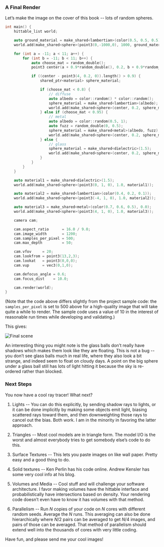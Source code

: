 ### A Final Render
Let’s make the image on the cover of this book -- lots of random spheres.

```c++ title="Final scene" hl_lines="4-42 46-57"
int main() {
    hittable_list world;

    auto ground_material = make_shared<lambertian>(color(0.5, 0.5, 0.5));
    world.add(make_shared<sphere>(point3(0,-1000,0), 1000, ground_material));

    for (int a = -11; a < 11; a++) {
        for (int b = -11; b < 11; b++) {
            auto choose_mat = random_double();
            point3 center(a + 0.9*random_double(), 0.2, b + 0.9*random_double());

            if ((center - point3(4, 0.2, 0)).length() > 0.9) {
                shared_ptr<material> sphere_material;

                if (choose_mat < 0.8) {
                    // diffuse
                    auto albedo = color::random() * color::random();
                    sphere_material = make_shared<lambertian>(albedo);
                    world.add(make_shared<sphere>(center, 0.2, sphere_material));
                } else if (choose_mat < 0.95) {
                    // metal
                    auto albedo = color::random(0.5, 1);
                    auto fuzz = random_double(0, 0.5);
                    sphere_material = make_shared<metal>(albedo, fuzz);
                    world.add(make_shared<sphere>(center, 0.2, sphere_material));
                } else {
                    // glass
                    sphere_material = make_shared<dielectric>(1.5);
                    world.add(make_shared<sphere>(center, 0.2, sphere_material));
                }
            }
        }
    }

    auto material1 = make_shared<dielectric>(1.5);
    world.add(make_shared<sphere>(point3(0, 1, 0), 1.0, material1));

    auto material2 = make_shared<lambertian>(color(0.4, 0.2, 0.1));
    world.add(make_shared<sphere>(point3(-4, 1, 0), 1.0, material2));

    auto material3 = make_shared<metal>(color(0.7, 0.6, 0.5), 0.0);
    world.add(make_shared<sphere>(point3(4, 1, 0), 1.0, material3));

    camera cam;

    cam.aspect_ratio      = 16.0 / 9.0;
    cam.image_width       = 1200;
    cam.samples_per_pixel = 500;
    cam.max_depth         = 50;

    cam.vfov     = 20;
    cam.lookfrom = point3(13,2,3);
    cam.lookat   = point3(0,0,0);
    cam.vup      = vec3(0,1,0);

    cam.defocus_angle = 0.6;
    cam.focus_dist    = 10.0;

    cam.render(world);
}
```

(Note that the code above differs slightly from the project sample code: the `samples_per_pixel` is
set to 500 above for a high-quality image that will take quite a while to render.
The sample code uses a value of 10 in the interest of reasonable run times while developing and
validating.)

This gives:

![Final scene](https://raytracing.github.io/images/img-1.23-book1-final.jpg)

An interesting thing you might note is the glass balls don’t really have shadows which makes them
look like they are floating. This is not a bug -- you don’t see glass balls much in real life, where
they also look a bit strange, and indeed seem to float on cloudy days. A point on the big sphere
under a glass ball still has lots of light hitting it because the sky is re-ordered rather than
blocked.

### Next Steps
You now have a cool ray tracer! What next?

  1. Lights -- You can do this explicitly, by sending shadow rays to lights, or it can be done
     implicitly by making some objects emit light, biasing scattered rays toward them, and then
     downweighting those rays to cancel out the bias. Both work. I am in the minority in favoring
     the latter approach.

  2. Triangles -- Most cool models are in triangle form. The model I/O is the worst and almost
     everybody tries to get somebody else’s code to do this.

  3. Surface Textures -- This lets you paste images on like wall paper. Pretty easy and a good thing
     to do.

  4. Solid textures -- Ken Perlin has his code online. Andrew Kensler has some very cool info at his
     blog.

  5. Volumes and Media -- Cool stuff and will challenge your software architecture. I favor making
     volumes have the hittable interface and probabilistically have intersections based on density.
     Your rendering code doesn’t even have to know it has volumes with that method.

  6. Parallelism -- Run $N$ copies of your code on $N$ cores with different random seeds. Average
     the $N$ runs. This averaging can also be done hierarchically where $N/2$ pairs can be averaged
     to get $N/4$ images, and pairs of those can be averaged. That method of parallelism should
     extend well into the thousands of cores with very little coding.

Have fun, and please send me your cool images!
